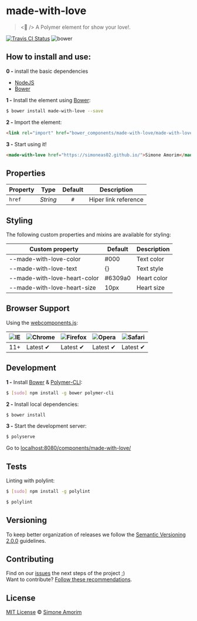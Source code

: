 # made-with-love

> <:purple_heart: /> A Polymer element for show your love!.

[![Travis CI Status](https://travis-ci.org/simoneas02/made-with-love.svg?branch=master)](https://travis-ci.org/simoneas02/made-with-love)
![bower](https://img.shields.io/bower/v/made-with-love.svg)

## How to install and use:

**0 -** install the basic dependencies

- [NodeJS](https://nodejs.org/en/)
- [Bower](https://www.npmjs.com/package/bower)

**1 -** Install the element using [Bower](http://bower.io/):

```sh
$ bower install made-with-love --save
```

**2 -** Import the element:

```html
<link rel="import" href="bower_components/made-with-love/made-with-love.html">
```

**3 -** Start using it!

<!--
```
<custom-element-demo>
  <template>
    <link rel="import" href="made-with-love.html">
    <next-code-block></next-code-block>
  </template>
</custom-element-demo>
```
-->
```html
<made-with-love href="https://simoneas02.github.io/">Simone Amorim</made-with-love>
```

## Properties

Property  | Type        | Default   | Description
---       | ---         | :---:       | ---
`href`    | *String*    | `#`       | Hiper link reference

## Styling

The following custom properties and mixins are available for styling:

Custom property               | Default  | Description
---                           | ---      | ---
--made-with-love-color        | #000     | Text color
--made-with-love-text         | {}       | Text style
--made-with-love-heart-color  | #6309a0  | Heart color
--made-with-love-heart-size   | 10px     | Heart size

## Browser Support

Using the [webcomponents.js](https://github.com/WebComponents/webcomponentsjs):

![IE](https://cloud.githubusercontent.com/assets/398893/3528325/20373e76-078e-11e4-8e3a-1cb86cf506f0.png) | ![Chrome](https://cloud.githubusercontent.com/assets/398893/3528328/23bc7bc4-078e-11e4-8752-ba2809bf5cce.png) | ![Firefox](https://cloud.githubusercontent.com/assets/398893/3528329/26283ab0-078e-11e4-84d4-db2cf1009953.png) | ![Opera](https://cloud.githubusercontent.com/assets/398893/3528330/27ec9fa8-078e-11e4-95cb-709fd11dac16.png) | ![Safari](https://cloud.githubusercontent.com/assets/398893/3528331/29df8618-078e-11e4-8e3e-ed8ac738693f.png)
--- | --- | --- | --- | --- |
11+ | Latest ✔ | Latest ✔ | Latest ✔ | Latest ✔

## Development

**1 -** Install [Bower](http://bower.io/) & [Polymer-CLI](https://www.polymer-project.org/1.0/docs/tools/polymer-cli):

```sh
$ [sudo] npm install -g bower polymer-cli
```

**2 -** Install local dependencies:

```sh
$ bower install
```

**3 -** Start the development server:

```sh
$ polyserve
```

Go to [localhost:8080/components/made-with-love/](http://localhost:8080/components/made-with-love/)

## Tests

Linting with polylint:

```sh
$ [sudo] npm install -g polylint

$ polylint
```

## Versioning

To keep better organization of releases we follow the [Semantic Versioning 2.0.0](http://semver.org/) guidelines.

## Contributing

Find on our [issues](https://github.com/simoneas02/made-with-love/issues/) the next steps of the project ;)
<br>
Want to contribute? [Follow these recommendations](https://https://github.com/simoneas02/made-with-love/issues/blob/master/CONTRIBUTING.md).

## License

[MIT License](https://github.com/simoneas02/made-with-love/blob/master/license.md) © [Simone Amorim](https://simoneas02.github.io)
